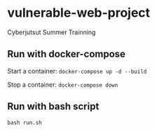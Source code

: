 # vulnerable-web-project
Cyberjutsut Summer Trainning

## Run with docker-compose
Start a container:
``docker-compose up -d --build ``

Stop a container:
``docker-compose down ``

## Run with bash script
``bash run.sh ``
